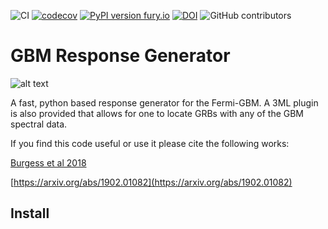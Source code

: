 ![CI](https://github.com/grburgess/gbm_drm_gen/workflows/CI/badge.svg)
[![codecov](https://codecov.io/gh/grburgess/gbm_drm_gen/branch/master/graph/badge.svg?token=vdaYSD8vdx)](https://codecov.io/gh/grburgess/gbm_drm_gen)
[![PyPI version fury.io](https://badge.fury.io/py/gbm_drm_gen.svg)](https://pypi.python.org/pypi/gbm_drm_gen/)
[![DOI](https://zenodo.org/badge/DOI/10.5281/zenodo.2590555.svg)](https://doi.org/10.5281/zenodo.2590555)
![GitHub contributors](https://img.shields.io/github/contributors/grburgess/gbm_drm_gen)
# GBM Response Generator

![alt text](https://raw.githubusercontent.com/grburgess/gbm_drm_gen/master/logo.png)

A fast, python based response generator for the Fermi-GBM. A 3ML plugin is also provided that allows for one to locate GRBs with any of the GBM spectral data. 

If you find this code useful or use it please cite the following works:

[Burgess et al 2018](https://academic.oup.com/mnras/article/476/2/1427/4670828)

[https://arxiv.org/abs/1902.01082](https://arxiv.org/abs/1902.01082)


## Install

